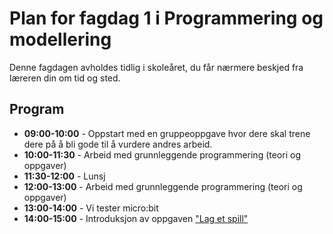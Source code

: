 Plan for fagdag 1 i Programmering og modellering
================================================

Denne fagdagen avholdes tidlig i skoleåret, du får nærmere beskjed fra læreren din om tid og sted.

## Program

* **09:00-10:00** - Oppstart med en gruppeoppgave hvor dere skal trene dere på å bli gode til å vurdere andres arbeid.
* **10:00-11:30** - Arbeid med grunnleggende programmering (teori og oppgaver)
* **11:30-12:00** - Lunsj
* **12:00-13:00** - Arbeid med grunnleggende programmering (teori og oppgaver)
* **13:00-14:00** - Vi tester micro:bit
* **14:00-15:00** - Introduksjon av oppgaven ["Lag et spill"](https://github.com/fagstoff/ProgMod/blob/master/Prosjektoppgaver/Lag_et_spill.md)
